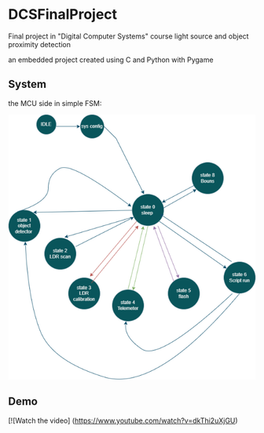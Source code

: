 # DCSFinalProject
Final project in "Digital Computer Systems" course light source and object proximity detection 

an embedded project created using C and Python with Pygame

## System 
the MCU side in simple FSM:

![MCU side](images/MCU_side.png)


## Demo

[![Watch the video] (https://www.youtube.com/watch?v=dkThi2uXjGU)

